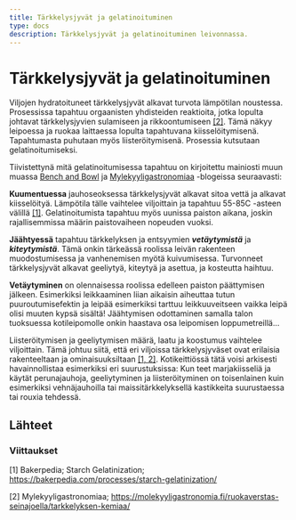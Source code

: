 ```yaml
---
title: Tärkkelysjyvät ja gelatinoituminen
type: docs
description: Tärkkelysjyvät ja gelatinoituminen leivonnassa.
---
```


# Tärkkelysjyvät ja gelatinoituminen

Viljojen hydratoituneet tärkkelysjyvät alkavat turvota lämpötilan noustessa.
Prosessissa tapahtuu orgaanisten yhdisteiden reaktioita, jotka lopulta johtavat tärkkelysjyvien sulamiseen
ja rikkoontumiseen [[2]](#lähteet). Tämä näkyy leipoessa ja ruokaa laittaessa lopulta tapahtuvana
kiisselöitymisenä. Tapahtumasta puhutaan myös liisteröitymisenä. Prosessia kutsutaan gelatinoitumiseksi.

Tiivistettynä mitä gelatinoitumisessa tapahtuu on kirjoitettu mainiosti muun muassa
[Bench and Bowl](https://blog.benchandbowl.com/2020/01/13/scalding/)
ja [Mylekyyligastronomiaa](https://molekyyligastronomia.fi/ruokaverstas-seinajoella/tarkkelyksen-kemiaa/) -blogeissa seuraavasti:

**Kuumentuessa** jauhoseoksessa tärkkelysjyvät alkavat sitoa vettä ja alkavat kiisselöityä.
Lämpötila tälle vaihtelee viljoittain ja tapahtuu 55-85C -asteen välillä [[1]](#lähteet).
Gelatinoitumista tapahtuu myös uunissa paiston aikana, joskin rajallisemmissa määrin paistovaiheen nopeuden vuoksi.

**Jäähtyessä** tapahtuu tärkkelyksen ja entsyymien **_vetäytymistä_** ja **_kiteytymistä_**.
Tämä onkin tärkeässä roolissa leivän rakenteen muodostumisessa ja vanhenemisen myötä kuivumisessa.
Turvonneet tärkkelysjyvät alkavat geeliytyä, kiteytyä ja asettua, ja kosteutta haihtuu.

**Vetäytyminen** on olennaisessa roolissa edelleen paiston päättymisen jälkeen.
Esimerkiksi leikkaaminen liian aikaisin aiheuttaa tutun puuroutumisefektin ja leipää esimerkiksi
tarttuu leikkuuveitseen vaikka leipä olisi muuten kypsä sisältä! Jäähtymisen odottaminen
samalla talon tuoksuessa kotileipomolle onkin haastava osa leipomisen loppumetreillä...

Liisteröitymisen ja geeliytymisen määrä, laatu ja koostumus vaihtelee viljoittain.
Tämä johtuu siitä, että eri viljoissa tärkkelysjyväset ovat erilaisia rakenteeltaan
ja ominaisuuksiltaan [[1, 2]](#lähteet).
Kotikeittiössä tätä voisi arkisesti havainnollistaa esimerkiksi eri suurustuksissa: Kun teet marjakiisseliä
ja käytät perunajauhoja, geeliytyminen ja liisteröityminen on toisenlainen kuin
esimerkiksi vehnäjauhoilla tai maissitärkkelyksellä kastikkeita suurustaessa
tai rouxia tehdessä.

## Lähteet

### Viittaukset

[1] Bakerpedia; Starch Gelatinization; https://bakerpedia.com/processes/starch-gelatinization/

[2] Mylekyyligastronomiaa; https://molekyyligastronomia.fi/ruokaverstas-seinajoella/tarkkelyksen-kemiaa/
